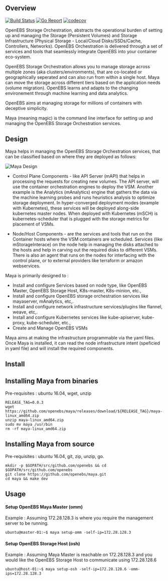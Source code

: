 ## Overview

[![Build Status](https://travis-ci.org/openebs/maya.svg?branch=master)](https://travis-ci.org/openebs/maya) 
[![Go Report](https://goreportcard.com/badge/github.com/openebs/maya)](https://goreportcard.com/report/github.com/openebs/maya) [![codecov](https://codecov.io/gh/openebs/maya/branch/master/graph/badge.svg)](https://codecov.io/gh/openebs/maya)

OpenEBS Storage Orchestration, abstracts the operational burden of setting up and managing the Storage (Persistent Volumes) and Storage Infrastructure (Physical Storage - Local/Cloud Disks/SSDs/Cache, Controllers, Networks). OpenEBS Orchestration is delivered through a set of services and tools that seamlessly integrate OpenEBS into your container eco-system. 

OpenEBS Storage Orchestration allows you to manage storage across multiple zones (aka clusters/environments), that are co-located or geographically seperated and can also run from within a single host. Maya can move the storage across different tiers based on the application needs (volume migration). OpenEBS learns and adapts to the changing environement through machine learning and data analytics. 

OpenEBS aims at managing storage for millions of containers with deceptive simplicity. 

Maya (meaning magic) is the command line interface for setting up and managing the OpenEBS Storage Orchestration services.

## Design

Maya helps in managing the OpenEBS Storage Orchestration services, that can be classified based on where they are deployed as follows:

![Maya Design](https://github.com/openebs/openebs/blob/master/documentation/source/_static/maya-hld.png)

- Control Plane Components - like API Server (mAPI) that helps in processing the requests for creating new volumes. The API server, will use the container orchestration engines to deploy the VSM. Another example is the Analytics (mAnalytics) engine that gathers the data via the machine learning probes and runs heuristics analysis to optimize storage deployment. In hyper-converged deployment modes (example with Kubernetes), these services will be deployed along-side kubernetes master nodes. When deployed with Kubernetes (mSCH) is kubernetes-scheduler that is plugged with the storage metrics for placement of VSMs. 

- Node/Host Components - are the services and tools that run on the Container hosts where the VSM containers are scheduled. Services (like mStorageInterace) on the node help in managing the disks attached to the hosts and help in carving out the required disks to different VSMs. There is also an agent that runs on the nodes for interfacing with the control plane, or to external providers like terraform or amazon webservices. 

Maya is primarily designed to : 
- Install and configure Services based on node type, like OpenEBS Master, OpenEBS Storage Host, K8s-master, K8s-minion, etc., 
- Install and configure OpenEBS storage orchestration services like mayaserver, mAnalytics, etc,. 
- Install and configure network infrastructure services/plugins like flannel, weave, etc,. 
- Install and configure Kubernetes services like kube-apiserver, kube-proxy, kube-scheduler, etc., 
- Create and Manage OpenEBS VSMs

Maya aims at making the infrastructure programmable via the yaml files. Once Maya is installed, it can read the node infrastructure intent (speficied in yaml file) and will install the required components. 

## Install

## Installing Maya from binaries

Pre-requisites : ubuntu 16.04, wget, unzip

```
RELEASE_TAG=0.0.3
wget https://github.com/openebs/maya/releases/download/${RELEASE_TAG}/maya-linux_amd64.zip
unzip maya-linux_amd64.zip
sudo mv maya /usr/bin
rm -rf maya-linux_amd64.zip
```

## Installing Maya from source

Pre-requisites : ubuntu 16.04, git, zip, unzip, go. 

```
mkdir -p $GOPATH/src/github.com/openebs && cd $GOPATH/src/github.com/openebs
git clone https://github.com/openebs/maya.git
cd maya && make dev
```


## Usage

#### Setup OpenEBS Maya Master (omm)

Example : Assuming 172.28.128.3 is where you require the management server to be running. 
```
ubuntu@master-01:~$ maya setup-omm -self-ip=172.28.128.3
```

#### Setup OpenEBS Storage Host (osh)

Example : Assuming Maya Master is reachable on 172.28.128.3 and you would like the OpenEBS Storage Host to communicate using 172.28.128.6
```
ubuntu@host-01:~$ maya setup-osh -self-ip=172.28.128.6 -omm-ips=172.28.128.3
```

